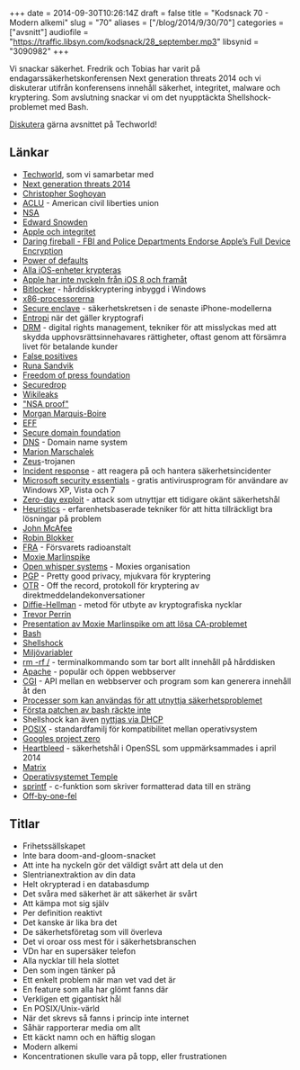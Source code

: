 +++
date = 2014-09-30T10:26:14Z
draft = false
title = "Kodsnack 70 - Modern alkemi"
slug = "70"
aliases = ["/blog/2014/9/30/70"]
categories = ["avsnitt"]
audiofile = "https://traffic.libsyn.com/kodsnack/28_september.mp3"
libsynid = "3090982"
+++

Vi snackar säkerhet. Fredrik och Tobias har varit på endagarssäkerhetskonferensen Next generation threats 2014 och vi diskuterar utifrån konferensens innehåll säkerhet, integritet, malware och kryptering. Som avslutning snackar vi om det nyupptäckta Shellshock-problemet med Bash.

[Diskutera](http://techworld.idg.se/2.2524/1.584208/) gärna avsnittet på Techworld!

## Länkar ##
* [Techworld](https://www.aclu.org), som vi samarbetar med
* [Next generation threats 2014](http://techworld.event.idg.se/event/ngt14/)
* [Christopher Soghoyan](http://www.dubfire.net/)
* [ACLU](https://www.aclu.org) - American civil liberties union
* [NSA](http://en.wikipedia.org/wiki/National_Security_Agency)
* [Edward Snowden](http://en.wikipedia.org/wiki/Edward_Snowden)
* [Apple och integritet](http://www.apple.com/privacy/)
* [Daring fireball - FBI and Police Departments Endorse Apple’s Full Device Encryption](http://daringfireball.net/linked/2014/09/27/fbi-encryption)
* [Power of defaults](http://en.wikipedia.org/wiki/Default_effect_%28psychology%29)
* [Alla iOS-enheter krypteras](https://www.schneier.com/blog/archives/2012/08/is_iphone_secur.html)
* [Apple har inte nyckeln från iOS 8 och framåt](http://www.macrumors.com/2014/09/25/rbi-concerned-with-apple-encryption/)
* [Bitlocker](http://en.wikipedia.org/wiki/BitLocker) - hårddiskkryptering inbyggd i Windows
* [x86-processorerna](http://en.wikipedia.org/wiki/X86)
* [Secure enclave](http://images.apple.com/iphone/business/docs/iOS_Security_Feb14.pdf) - säkerhetskretsen i de senaste iPhone-modellerna
* [Entropi](http://en.wikipedia.org/wiki/Entropy_%28computing%29) när det gäller kryptografi
* [DRM](http://en.wikipedia.org/wiki/Digital_rights_management) - digital rights management, tekniker för att misslyckas med att skydda upphovsrättsinnehavares rättigheter, oftast genom att försämra livet för betalande kunder
* [False positives](http://en.wikipedia.org/wiki/False_positives_and_false_negatives)
* [Runa Sandvik](https://twitter.com/runasand)
* [Freedom of press foundation](https://freedom.press)
* [Securedrop](https://freedom.press/securedrop)
* [Wikileaks](http://wikileaks.org)
* ["NSA proof"](https://www.google.com/search?rls=en&q=nsa+proof&ie=UTF-8&oe=UTF-8)
* [Morgan Marquis-Boire](https://twitter.com/headhntr)
* [EFF](https://www.eff.org)
* [Secure domain foundation](https://www.securedomain.org)
* [DNS](http://en.wikipedia.org/wiki/Domain_Name_System) - Domain name system
* [Marion Marschalek](https://twitter.com/pinkflawd)
* [Zeus](http://en.wikipedia.org/wiki/Zeus_%28Trojan_horse%29)-trojanen
* [Incident response](http://en.wikipedia.org/wiki/Computer_security_incident_management) - att reagera på och hantera säkerhetsincidenter
* [Microsoft security essentials](http://en.wikipedia.org/wiki/Microsoft_Security_Essentials) - gratis antivirusprogram för användare av Windows XP, Vista och 7
* [Zero-day exploit](http://en.wikipedia.org/wiki/Zero-day_attack) - attack som utnyttjar ett tidigare okänt säkerhetshål
* [Heuristics](http://en.wikipedia.org/wiki/Heuristic) - erfarenhetsbaserade tekniker för att hitta tillräckligt bra lösningar på problem
* [John McAfee](http://en.wikipedia.org/wiki/John_McAfee)
* [Robin Blokker](https://www.linkedin.com/pub/robin-blokker/0/a9a/772)
* [FRA](http://www.fra.se) - Försvarets radioanstalt
* [Moxie Marlinspike](http://www.thoughtcrime.org/)
* [Open whisper systems](https://whispersystems.org) - Moxies organisation
* [PGP](http://en.wikipedia.org/wiki/Pretty_Good_Privacy) - Pretty good privacy, mjukvara för kryptering
* [OTR](http://en.wikipedia.org/wiki/Off-the-Record_Messaging) - Off the record, protokoll för kryptering av direktmeddelandekonversationer
* [Diffie-Hellman](http://en.wikipedia.org/wiki/Diffie–Hellman_key_exchange) - metod för utbyte av kryptografiska nycklar
* [Trevor Perrin](http://trevp.net)
* [Presentation av Moxie Marlinspike om att lösa CA-problemet](https://www.youtube.com/watch?v=Z7Wl2FW2TcA)
* [Bash](http://www.gnu.org/software/bash/)
* [Shellshock](http://en.wikipedia.org/wiki/Shellshock_%28software_bug%29)
* [Miljövariabler](http://en.wikipedia.org/wiki/Environment_variable)
* [rm -rf /](http://www.urbandictionary.com/define.php?term=rm%20-rf%20%2F) - terminalkommando som tar bort allt innehåll på hårddisken
* [Apache](http://en.wikipedia.org/wiki/Apache_HTTP_Server) - populär och öppen webbserver
* [CGI](http://en.wikipedia.org/wiki/Common_Gateway_Interface) - API mellan en webbserver och program som kan generera innehåll åt den
* [Processer som kan användas för att utnyttja säkerhetsproblemet](http://www.zdnet.com/shellshock-how-to-protect-your-unix-linux-and-mac-servers-7000034072/)
* [Första patchen av bash räckte inte](http://www.zdnet.com/shellshock-better-bash-patches-now-available-7000034115/)
* Shellshock kan även [nyttjas via DHCP](https://www.trustedsec.com/september-2014/shellshock-dhcp-rce-proof-concept/)
* [POSIX](http://en.wikipedia.org/wiki/POSIX) - standardfamilj för kompatibilitet mellan operativsystem
* [Googles project zero](http://googleonlinesecurity.blogspot.se/2014/07/announcing-project-zero.html)
* [Heartbleed](http://heartbleed.com) - säkerhetshål i OpenSSL som uppmärksammades i april  2014
* [Matrix](http://en.wikipedia.org/wiki/The_Matrix)
* [Operativsystemet Temple](http://www.templeos.org)
* [sprintf](http://www.cplusplus.com/reference/cstdio/sprintf/) - c-funktion som skriver formatterad data till en sträng
* [Off-by-one-fel](http://en.wikipedia.org/wiki/Off-by-one_error)

## Titlar ##
* Frihetssällskapet
* Inte bara doom-and-gloom-snacket
* Att inte ha nyckeln gör det väldigt svårt att dela ut den
* Slentrianextraktion av din data
* Helt okrypterad i en databasdump
* Det svåra med säkerhet är att säkerhet är svårt
* Att kämpa mot sig själv
* Per definition reaktivt
* Det kanske är lika bra det
* De säkerhetsföretag som vill överleva
* Det vi oroar oss mest för i säkerhetsbranschen
* VDn har en supersäker telefon
* Alla nycklar till hela slottet
* Den som ingen tänker på
* Ett enkelt problem när man vet vad det är
* En feature som alla har glömt fanns där
* Verkligen ett gigantiskt hål
* En POSIX/Unix-värld
* När det skrevs så fanns i princip inte internet
* Såhär rapporterar media om allt
* Ett käckt namn och en häftig slogan
* Modern alkemi
* Koncentrationen skulle vara på topp, eller frustrationen